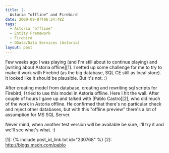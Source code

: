 ```yaml
---
title: |-
  Astoria "offline" and Firebird
date: 2009-09-07T06:24:48Z
tags:
  - Astoria "offline"
  - Entity Framework
  - Firebird
  - OData/Data Services (Astoria)
layout: post
---
```

Few weeks ago I was playing (and I'm still about to continue playing) and [writing about Astoria offline][1]. I setted up some challenge for me to try to make it work with Firebird (as the big database, SQL CE still as local store). It looked like it should be plausible. But it's not. :)

After creating model from database, creating and rewriting sql scripts for Firebird, I tried to use this model in Astoria offline. Here I hit the wall. After couple of hours I gave up and talked with [Pablo Castro][2], who did much of the work in Astoria offline. He confirmed that there's no particular check and reject other databases, but with this "offline preview" there's a lot of assumption for MS SQL Server.

Never mind, when another test version will be available be sure, I'll try it and we'll see what's what. :)

[1]: {% include post_id_link.txt id="230768" %}
[2]: http://blogs.msdn.com/pablo